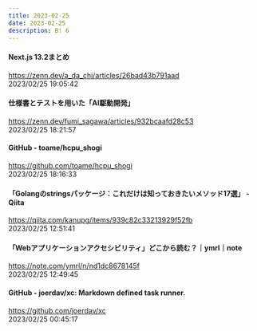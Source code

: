 ```yaml
---
title: 2023-02-25
date: 2023-02-25
description: B! 6
---
```


#### Next.js 13.2まとめ
https://zenn.dev/a_da_chi/articles/26bad43b791aad<br>
2023/02/25 19:05:42<br>


#### 仕様書とテストを用いた「AI駆動開発」
https://zenn.dev/fumi_sagawa/articles/932bcaafd28c53<br>
2023/02/25 18:21:57<br>


#### GitHub - toame/hcpu_shogi
https://github.com/toame/hcpu_shogi<br>
2023/02/25 18:16:33<br>


#### 「Golangのstringsパッケージ：これだけは知っておきたいメソッド17選」 - Qiita
https://qiita.com/kanupg/items/939c82c33213929f52fb<br>
2023/02/25 12:51:41<br>


#### 「Webアプリケーションアクセシビリティ」どこから読む？｜ymrl｜note
https://note.com/ymrl/n/nd1dc8678145f<br>
2023/02/25 12:49:45<br>


#### GitHub - joerdav/xc: Markdown defined task runner.
https://github.com/joerdav/xc<br>
2023/02/25 00:45:17<br>


